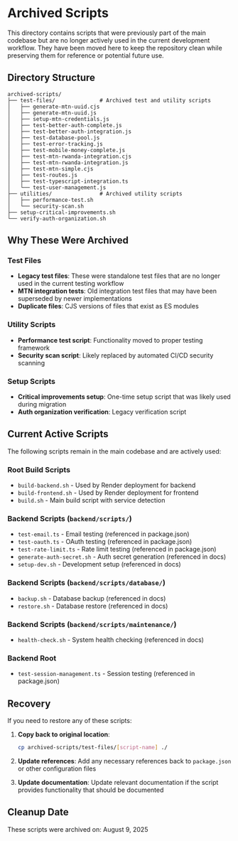 # Archived Scripts

This directory contains scripts that were previously part of the main codebase but are no longer actively used in the current development workflow. They have been moved here to keep the repository clean while preserving them for reference or potential future use.

## Directory Structure

```
archived-scripts/
├── test-files/              # Archived test and utility scripts
│   ├── generate-mtn-uuid.cjs
│   ├── generate-mtn-uuid.js  
│   ├── setup-mtn-credentials.js
│   ├── test-better-auth-complete.js
│   ├── test-better-auth-integration.js
│   ├── test-database-pool.js
│   ├── test-error-tracking.js
│   ├── test-mobile-money-complete.js
│   ├── test-mtn-rwanda-integration.cjs
│   ├── test-mtn-rwanda-integration.js
│   ├── test-mtn-simple.cjs
│   ├── test-routes.js
│   ├── test-typescript-integration.ts
│   └── test-user-management.js
├── utilities/               # Archived utility scripts  
│   ├── performance-test.sh
│   └── security-scan.sh
├── setup-critical-improvements.sh
└── verify-auth-organization.sh
```

## Why These Were Archived

### Test Files
- **Legacy test files**: These were standalone test files that are no longer used in the current testing workflow
- **MTN integration tests**: Old integration test files that may have been superseded by newer implementations
- **Duplicate files**: CJS versions of files that exist as ES modules

### Utility Scripts  
- **Performance test script**: Functionality moved to proper testing framework
- **Security scan script**: Likely replaced by automated CI/CD security scanning

### Setup Scripts
- **Critical improvements setup**: One-time setup script that was likely used during migration
- **Auth organization verification**: Legacy verification script

## Current Active Scripts

The following scripts remain in the main codebase and are actively used:

### Root Build Scripts
- `build-backend.sh` - Used by Render deployment for backend
- `build-frontend.sh` - Used by Render deployment for frontend  
- `build.sh` - Main build script with service detection

### Backend Scripts (`backend/scripts/`)
- `test-email.ts` - Email testing (referenced in package.json)
- `test-oauth.ts` - OAuth testing (referenced in package.json)
- `test-rate-limit.ts` - Rate limit testing (referenced in package.json)
- `generate-auth-secret.sh` - Auth secret generation (referenced in docs)
- `setup-dev.sh` - Development setup (referenced in docs)

### Backend Scripts (`backend/scripts/database/`)
- `backup.sh` - Database backup (referenced in docs)
- `restore.sh` - Database restore (referenced in docs)

### Backend Scripts (`backend/scripts/maintenance/`)
- `health-check.sh` - System health checking (referenced in docs)

### Backend Root
- `test-session-management.ts` - Session testing (referenced in package.json)

## Recovery

If you need to restore any of these scripts:

1. **Copy back to original location**:
   ```bash
   cp archived-scripts/test-files/[script-name] ./
   ```

2. **Update references**: Add any necessary references back to `package.json` or other configuration files

3. **Update documentation**: Update relevant documentation if the script provides functionality that should be documented

## Cleanup Date

These scripts were archived on: August 9, 2025
